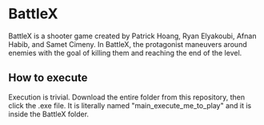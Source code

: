 # BattleX

BattleX is a shooter game created by Patrick Hoang, Ryan Elyakoubi, Afnan Habib, and Samet Cimeny.
In BattleX, the protagonist maneuvers around enemies with the goal of killing them and reaching the end of the level.

## How to execute

Execution is trivial. Download the entire folder from this repository, then click the .exe file. It is literally named
"main_execute_me_to_play" and it is inside the BattleX folder.
